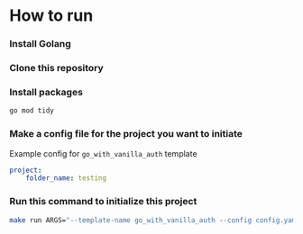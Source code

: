 # How to run

### Install Golang

### Clone this repository

### Install packages 
```bash
go mod tidy
```

### Make a config file for the project you want to initiate
Example config for `go_with_vanilla_auth` template
```yaml
project:
    folder_name: testing
```

### Run this command to initialize this project
```bash
make run ARGS="--template-name go_with_vanilla_auth --config config.yaml"
```
